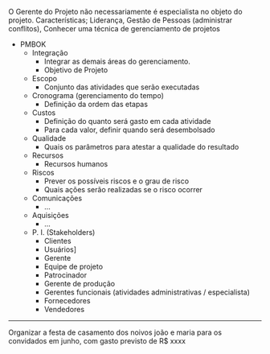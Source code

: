 O Gerente do Projeto não necessariamente é especialista no objeto do projeto.
Características; Liderança, Gestão de Pessoas (administrar conflitos), Conhecer uma técnica de gerenciamento de projetos

- PMBOK
	- Integração
		- Integrar as demais áreas do gerenciamento.
		- Objetivo de Projeto
	- Escopo
		- Conjunto das atividades que serão executadas
	- Cronograma (gerenciamento do tempo)
		- Definição da ordem das etapas
	- Custos
		- Definição do quanto será gasto em cada atividade
		- Para cada valor, definir quando será desembolsado
	- Qualidade
		- Quais os parâmetros para atestar a qualidade do resultado
	- Recursos
		- Recursos humanos
	- Riscos
		- Prever os possíveis riscos e o grau de risco
		- Quais ações serão realizadas se o risco ocorrer
	- Comunicações
		- ...
	- Aquisições
		- ...
	- P. I. (Stakeholders)
		- Clientes
		- Usuários]
		- Gerente
		- Equipe de projeto
		- Patrocinador
		- Gerente de produção
		- Gerentes funcionais (atividades administrativas / especialista)
		- Fornecedores
		- Vendedores

----

Organizar a festa de casamento dos noivos joão e maria para os convidados em junho, com gasto previsto de R$ xxxx
<!--stackedit_data:
eyJoaXN0b3J5IjpbNjgzNjkzMjA1XX0=
-->